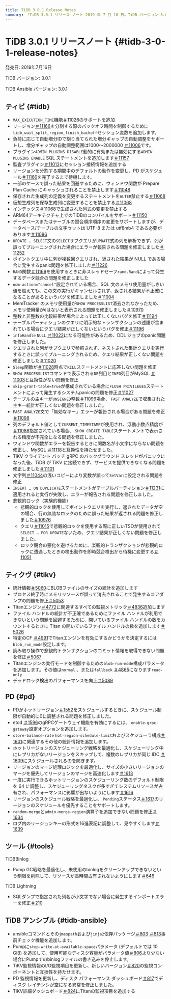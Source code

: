 ```yaml
---
title: TiDB 3.0.1 Release Notes
summary: 「TiDB 3.0.1 リリース ノート 2019 年 7 月 16 日。TiDB バージョン 3.0.1。MAX_EXECUTION_TIME 機能のサポートを追加。自動増分 ID の増分ギャップの自動調整をサポート。ADMIN PLUGINS ENABLE/DISABLE SQL ステートメントを追加。計画準備キャッシュでウィンドウ関数がキャッシュされるのを禁止。さまざまなバグと問題を修正。TiKV: BLOB ファイル サイズの統計を追加。コア ダンプの問題を修正。PD: enable-grpc-gateway 構成オプションを追加。ホットリージョンスケジューリング戦略を最適化。ツール: TiDB Binlog - Pump GC 戦略を最適化。TiDB TiDB Lightning - インポート エラーを修正。TiDB Ansible - 事前チェック機能を追加、監視情報を更新。"
---
```


# TiDB 3.0.1 リリースノート {#tidb-3-0-1-release-notes}

発売日: 2019年7月16日

TiDB バージョン: 3.0.1

TiDB Ansible バージョン: 3.0.1

## ティビ {#tidb}

-   `MAX_EXECUTION_TIME`機能[＃11026](https://github.com/pingcap/tidb/pull/11026)のサポートを追加
-   リージョン[＃11166](https://github.com/pingcap/tidb/pull/11166)を分割する際のバックオフ時間を制御するために`tidb_wait_split_region_finish_backoff`セッション変数を追加します。
-   負荷に応じて自動増分IDで割り当てられた増分ギャップの自動調整をサポートし、増分ギャップの自動調整範囲は1000〜2000000 [＃11006](https://github.com/pingcap/tidb/pull/11006)です。
-   プラグイン`ADMIN PLUGINS DISABLE`動的に有効または無効にする`ADMIN PLUGINS ENABLE` SQL ステートメントを追加します[＃11157](https://github.com/pingcap/tidb/pull/11157)
-   監査プラグイン[＃11013](https://github.com/pingcap/tidb/pull/11013)にセッション接続情報を追加する
-   リージョンを分割する期間中のデフォルトの動作を変更し、PD がスケジュール[＃11166](https://github.com/pingcap/tidb/pull/11166)を完了するまで待機します。
-   一部のケースで誤った結果を回避するために、ウィンドウ関数が Prepare Plan Cache にキャッシュされることを禁止します[＃11048](https://github.com/pingcap/tidb/pull/11048)
-   保存された生成列の定義を変更するステートメントを`ALTER`禁止する[＃11068](https://github.com/pingcap/tidb/pull/11068)
-   仮想生成列を保存生成列に変更することを禁止する[＃11068](https://github.com/pingcap/tidb/pull/11068)
-   インデックス[＃11068](https://github.com/pingcap/tidb/pull/11068)で生成された列式の変更を禁止する
-   ARM64アーキテクチャ上でのTiDBのコンパイルをサポート[＃11150](https://github.com/pingcap/tidb/pull/11150)
-   データベースまたはテーブルの照合順序順序の変更をサポートしますが、データベース/テーブルの文字セットは UTF-8 または utf8mb4 である必要があります[＃11086](https://github.com/pingcap/tidb/pull/11086)
-   `UPDATE … SELECT`文の`SELECT`サブクエリが`UPDATE`式の列を解析できず、列が誤ってプルーニングされた場合にエラーが報告される問題を修正しました[＃11252](https://github.com/pingcap/tidb/pull/11252)
-   ポイントクエリ中に列が複数回クエリされ、返された結果が NULL である場合に発生するpanic問題を修正しました[＃11226](https://github.com/pingcap/tidb/pull/11226)
-   `RAND`関数[＃11169](https://github.com/pingcap/tidb/pull/11169)を使用するときに非スレッドセーフ`rand.Rand`によって発生するデータ競合の問題を修正しました
-   `oom-action="cancel"`設定されている場合、SQL 文のメモリ使用量がしきい値を超えても、この文の実行がキャンセルされず、返される結果が不正確になることがあるというバグを修正しました[＃11004](https://github.com/pingcap/tidb/pull/11004)
-   MemTracker のメモリ使用量が`SHOW PROCESSLIST`消去されなかったため、メモリ使用量が`0`はないと表示される問題を修正しました[＃10970](https://github.com/pingcap/tidb/pull/10970)
-   整数と非整数の比較結果が場合によっては正しくないバグを修正[＃11194](https://github.com/pingcap/tidb/pull/11194)
-   テーブルパーティションのクエリに明示的なトランザクションの述語が含まれている場合にクエリ結果が正しくないというバグを修正[＃11196](https://github.com/pingcap/tidb/pull/11196)
-   `infoHandle` `NULL` [＃11022](https://github.com/pingcap/tidb/pull/11022)になる可能性があるため、DDL ジョブのpanic問題を修正しました。
-   クエリされた列がサブクエリで参照されず、ネストされた集計クエリを実行するときに誤ってプルーニングされるため、クエリ結果が正しくない問題を修正しました[＃11020](https://github.com/pingcap/tidb/pull/11020)
-   `Sleep`関数が[＃11028](https://github.com/pingcap/tidb/pull/11028)時点で`KILL`ステートメントに応答しない問題を修正
-   `SHOW PROCESSLIST`コマンドで表示される`DB`列目と`INFO`列目がMySQL [＃11003](https://github.com/pingcap/tidb/pull/11003)と互換性がない問題を修正
-   `skip-grant-table=true`が構成されている場合に`FLUSH PRIVILEGES`ステートメントによって発生するシステムpanicの問題を修正[＃11027](https://github.com/pingcap/tidb/pull/11027)
-   テーブルの主キーが`UNSIGNED`整数[＃11099](https://github.com/pingcap/tidb/pull/11099)場合、 `FAST ANALYZE`で収集された主キー統計が正しくない問題を修正しました。
-   `FAST ANALYZE`文で「無効なキー」エラーが報告される場合がある問題を修正[＃11098](https://github.com/pingcap/tidb/pull/11098)
-   列のデフォルト値として`CURRENT_TIMESTAMP`が使用され、浮動小数点精度が[＃11088](https://github.com/pingcap/tidb/pull/11088)指定されている場合、 `SHOW CREATE TABLE`ステートメントで表示される精度が不完全になる問題を修正しました。
-   ウィンドウ関数がエラーを報告するときに関数名が小文字にならない問題を修正し、MySQL [＃11118](https://github.com/pingcap/tidb/pull/11118)と互換性を持たせました。
-   TiKV クライアント バッチ gRPC のバックグラウンド スレッドがパニックになった後、TiDB が TiKV に接続できず、サービスを提供できなくなる問題を修正しました[＃11101](https://github.com/pingcap/tidb/pull/11101)
-   文字列[＃11044](https://github.com/pingcap/tidb/pull/11044)の浅いコピーにより変数が誤って`SetVar`に設定される問題を修正
-   `INSERT … ON DUPLICATE`ステートメントがテーブルパーティション[＃11231](https://github.com/pingcap/tidb/pull/11231)に適用されると実行が失敗し、エラーが報告される問題を修正しました。
-   悲観的ロック（実験的機能）
    -   悲観的ロックを使用してポイントクエリを実行し、返されたデータが空の場合、行の無効なロックのために誤った結果が返される問題を修正しました[＃10976](https://github.com/pingcap/tidb/pull/10976)
    -   クエリ[＃11015](https://github.com/pingcap/tidb/pull/11015)で悲観的ロックを使用する際に正しいTSOが使用されて`SELECT … FOR UPDATE`ないため、クエリ結果が正しくない問題を修正しました。
    -   ロック競合の悪化を避けるために、楽観的トランザクションが悲観的ロックに遭遇したときの検出動作を即時競合検出から待機に変更する[＃11051](https://github.com/pingcap/tidb/pull/11051)

## ティクヴ {#tikv}

-   統計情報[＃5060](https://github.com/tikv/tikv/pull/5060)にBLOBファイルのサイズの統計を追加します
-   プロセス終了時にメモリリソースが誤って消去されることで発生するコアダンプの問題を修正[＃5053](https://github.com/tikv/tikv/pull/5053)
-   Titanエンジン[＃4772](https://github.com/tikv/tikv/pull/4772)に関連するすべての監視メトリック[＃4836](https://github.com/tikv/tikv/pull/4836)追加します
-   ファイル ハンドルの統計が不正確であるためにファイル ハンドルが利用できないという問題を回避するために、開いているファイル ハンドルの数をカウントするときに Titan の開いているファイル ハンドルの数を追加します[＃5026](https://github.com/tikv/tikv/pull/5026)
-   特定のCF [＃4991](https://github.com/tikv/tikv/pull/4991)でTitanエンジンを有効にするかどうかを決定するには`blob_run_mode`設定します。
-   読み取り操作で悲観的トランザクションのコミット情報を取得できない問題を修正[＃5067](https://github.com/tikv/tikv/pull/5067)
-   Titanエンジンの実行モードを制御するための`blob-run-mode`構成パラメータを追加します。その値は`normal` 、または`fallback` [＃4865](https://github.com/tikv/tikv/pull/4865)になります`read-only`
-   デッドロック検出のパフォーマンスを向上[＃5089](https://github.com/tikv/tikv/pull/5089)

## PD {#pd}

-   PDがホットリージョン[＃1552](https://github.com/pingcap/pd/pull/1552)をスケジュールするときに、スケジュール制限が自動的に0に調整される問題を修正しました。
-   etcd [＃1596](https://github.com/pingcap/pd/pull/1596)のgRPCゲートウェイ機能を有効にするには、 `enable-grpc-gateway`設定オプションを追加します。
-   `store-balance-rate` `hot-region-schedule-limit`およびスケジューラ構成[＃1601](https://github.com/pingcap/pd/pull/1601)に関連するその他の統計情報を追加します。
-   ホットリージョンのスケジューリング戦略を最適化し、スケジューリング中にレプリカがないリージョンをスキップして、複数のレプリカが同じ IDC [＃1609](https://github.com/pingcap/pd/pull/1609)にスケジュールされるのを防ぎます。
-   リージョンのマージ処理ロジックを最適化し、サイズの小さいリージョンのマージを優先してリージョンのマージを高速化します[＃1613](https://github.com/pingcap/pd/pull/1613)
-   一度に実行できるホットリージョンのスケジューリング数のデフォルト制限を 64 に調整し、スケジューリングタスクが多すぎてシステムリソースが占有され、パフォーマンスに影響が出ないようにします[＃1616](https://github.com/pingcap/pd/pull/1616)
-   リージョンのスケジュール戦略を最適化し、 `Pending`ステータス[＃1617](https://github.com/pingcap/pd/pull/1617)のリージョンのスケジュールを優先することをサポートします。
-   `random-merge`と`admin-merge-region`演算子を追加できない問題を修正[＃1634](https://github.com/pingcap/pd/pull/1634)
-   ログ内のリージョンキーの形式を16進表記に調整して、見やすくします[＃1639](https://github.com/pingcap/pd/pull/1639)

## ツール {#tools}

TiDBBinlog

-   Pump GC戦略を最適化し、未使用のbinlogをクリーンアップできないという制限を削除して、リソースが長時間占有されないようにします[＃646](https://github.com/pingcap/tidb-binlog/pull/646)

TiDB Lightning

-   SQLダンプで指定された列名が小文字でない場合に発生するインポートエラーを修正[＃210](https://github.com/pingcap/tidb-lightning/pull/210)

## TiDB アンシブル {#tidb-ansible}

-   ansibleコマンドとその`jmespath`および`jinja2`依存パッケージ[＃803](https://github.com/pingcap/tidb-ansible/pull/803) [＃813](https://github.com/pingcap/tidb-ansible/pull/813)事前チェック機能を追加します。
-   Pumpに`stop-write-at-available-space`パラメータ (デフォルトでは 10 GiB) を追加して、使用可能なディスク容量がパラメータ値[＃806](https://github.com/pingcap/tidb-ansible/pull/806)より少ない場合にPumpでのbinlogファイルの書き込みを停止します。
-   TiKV監視情報のI/O監視項目を更新し、新しいバージョン[＃820](https://github.com/pingcap/tidb-ansible/pull/820)の監視コンポーネントと互換性を持たせます。
-   PD 監視情報を更新し、ディスク パフォーマンス ダッシュボード[＃817](https://github.com/pingcap/tidb-ansible/pull/817)でディスク レイテンシが空になる異常を修正しました。
-   TiKV詳細ダッシュボード[＃824](https://github.com/pingcap/tidb-ansible/pull/824)にTitanの監視項目を追加する
